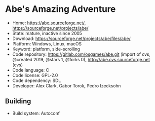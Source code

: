 # Abe's Amazing Adventure

- Home: https://abe.sourceforge.net/, https://sourceforge.net/projects/abe/
- State: mature, inactive since 2005
- Download: https://sourceforge.net/projects/abe/files/abe/
- Platform: Windows, Linux, macOS
- Keyword: platform, side-scrolling
- Code repository: https://gitlab.com/osgames/abe.git (import of cvs, @created 2019, @stars 1, @forks 0), http://abe.cvs.sourceforge.net (cvs)
- Code language: C
- Code license: GPL-2.0
- Code dependency: SDL
- Developer: Alex Clark, Gabor Torok, Pedro Izecksohn

## Building

- Build system: Autoconf

